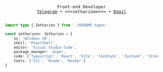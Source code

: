 <div align="center">

<pre>

Front-end Developer
<a href="https://t.me/zetharionn">Telegram</a> • <==zetharionn==> • <a href="mailto:zetharionn.work@gmail.com">Email</a>

</pre>

</div>

```typescript
import type { Zetharion } from './README.types'

const zetharionn: Zetharion = {
	os: 'Windows 10',
	shell: 'PowerShell',
	editor: 'Visual Studio Code',
	package_manager: 'pnpm',
	code: ['Typescript', 'React', 'Vite', 'TanStack', 'Zustand', 'Vitest'],
	tools: ['Git', 'Biome', 'Docker']
}
```
